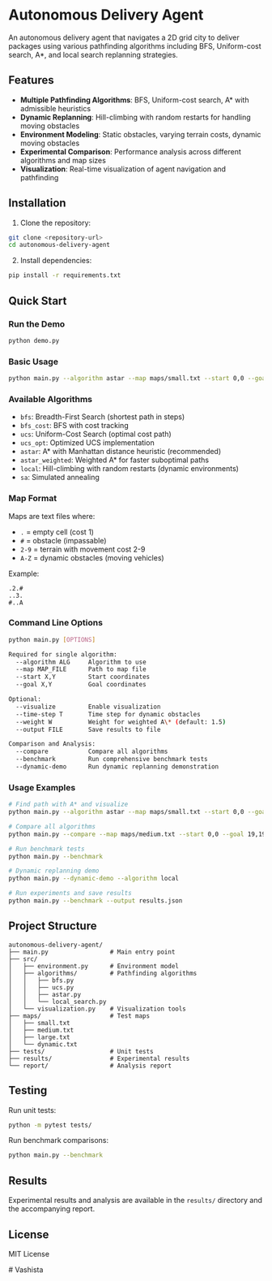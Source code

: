 # Autonomous Delivery Agent

An autonomous delivery agent that navigates a 2D grid city to deliver packages using various pathfinding algorithms including BFS, Uniform-cost search, A\*, and local search replanning strategies.

## Features

- **Multiple Pathfinding Algorithms**: BFS, Uniform-cost search, A\* with admissible heuristics
- **Dynamic Replanning**: Hill-climbing with random restarts for handling moving obstacles
- **Environment Modeling**: Static obstacles, varying terrain costs, dynamic moving obstacles
- **Experimental Comparison**: Performance analysis across different algorithms and map sizes
- **Visualization**: Real-time visualization of agent navigation and pathfinding

## Installation

1. Clone the repository:

```bash
git clone <repository-url>
cd autonomous-delivery-agent
```

2. Install dependencies:

```bash
pip install -r requirements.txt
```

## Quick Start

### Run the Demo

```bash
python demo.py
```

### Basic Usage

```bash
python main.py --algorithm astar --map maps/small.txt --start 0,0 --goal 9,9
```

### Available Algorithms

- `bfs`: Breadth-First Search (shortest path in steps)
- `bfs_cost`: BFS with cost tracking
- `ucs`: Uniform-Cost Search (optimal cost path)
- `ucs_opt`: Optimized UCS implementation
- `astar`: A\* with Manhattan distance heuristic (recommended)
- `astar_weighted`: Weighted A\* for faster suboptimal paths
- `local`: Hill-climbing with random restarts (dynamic environments)
- `sa`: Simulated annealing

### Map Format

Maps are text files where:

- `.` = empty cell (cost 1)
- `#` = obstacle (impassable)
- `2-9` = terrain with movement cost 2-9
- `A-Z` = dynamic obstacles (moving vehicles)

Example:

```
.2.#
..3.
#..A
```

### Command Line Options

```bash
python main.py [OPTIONS]

Required for single algorithm:
  --algorithm ALG     Algorithm to use
  --map MAP_FILE      Path to map file
  --start X,Y         Start coordinates
  --goal X,Y          Goal coordinates

Optional:
  --visualize         Enable visualization
  --time-step T       Time step for dynamic obstacles
  --weight W          Weight for weighted A\* (default: 1.5)
  --output FILE       Save results to file

Comparison and Analysis:
  --compare           Compare all algorithms
  --benchmark         Run comprehensive benchmark tests
  --dynamic-demo      Run dynamic replanning demonstration
```

### Usage Examples

```bash
# Find path with A* and visualize
python main.py --algorithm astar --map maps/small.txt --start 0,0 --goal 9,9 --visualize

# Compare all algorithms
python main.py --compare --map maps/medium.txt --start 0,0 --goal 19,19

# Run benchmark tests
python main.py --benchmark

# Dynamic replanning demo
python main.py --dynamic-demo --algorithm local

# Run experiments and save results
python main.py --benchmark --output results.json
```

## Project Structure

```
autonomous-delivery-agent/
├── main.py                 # Main entry point
├── src/
│   ├── environment.py      # Environment model
│   ├── algorithms/         # Pathfinding algorithms
│   │   ├── bfs.py
│   │   ├── ucs.py
│   │   ├── astar.py
│   │   └── local_search.py
│   └── visualization.py    # Visualization tools
├── maps/                   # Test maps
│   ├── small.txt
│   ├── medium.txt
│   ├── large.txt
│   └── dynamic.txt
├── tests/                  # Unit tests
├── results/                # Experimental results
└── report/                 # Analysis report
```

## Testing

Run unit tests:

```bash
python -m pytest tests/
```

Run benchmark comparisons:

```bash
python main.py --benchmark
```

## Results

Experimental results and analysis are available in the `results/` directory and the accompanying report.

## License

MIT License

 #   V a s h i s t a 
 
